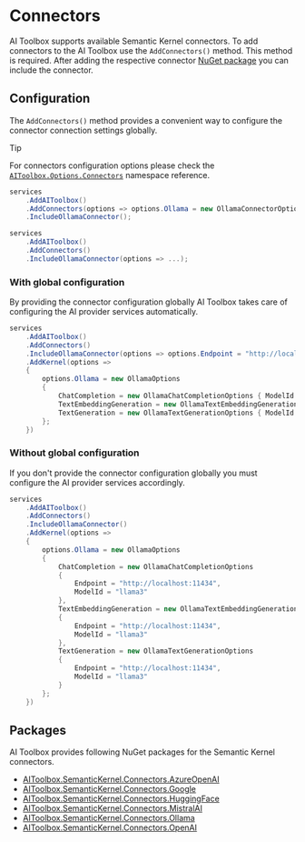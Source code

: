 # Connectors

AI Toolbox supports available Semantic Kernel connectors. To add connectors to the AI Toolbox use the `AddConnectors()` method. This method is required. After adding the respective connector [NuGet package](#packages) you can include the connector.

## Configuration

The `AddConnectors()` method provides a convenient way to configure the connector connection settings globally.

> [!TIP]
> For connectors configuration options please check the [`AIToolbox.Options.Connectors`](/api/AIToolbox.Options.Connectors.html) namespace reference.

```csharp
services
    .AddAIToolbox()
    .AddConnectors(options => options.Ollama = new OllamaConnectorOptions { })
    .IncludeOllamaConnector();
```

```csharp
services
    .AddAIToolbox()
    .AddConnectors()
    .IncludeOllamaConnector(options => ...);
```

### With global configuration

By providing the connector configuration globally AI Toolbox takes care of configuring the AI provider services automatically.

```csharp
services
    .AddAIToolbox()
    .AddConnectors()
    .IncludeOllamaConnector(options => options.Endpoint = "http://localhost:11434")
    .AddKernel(options =>
    {
        options.Ollama = new OllamaOptions
        {
            ChatCompletion = new OllamaChatCompletionOptions { ModelId = "llama3" },
            TextEmbeddingGeneration = new OllamaTextEmbeddingGenerationOptions { ModelId = "llama3" },
            TextGeneration = new OllamaTextGenerationOptions { ModelId = "llama3" }
        };
    })
```

### Without global configuration

If you don't provide the connector configuration globally you must configure the AI provider services accordingly.

```csharp
services
    .AddAIToolbox()
    .AddConnectors()
    .IncludeOllamaConnector()
    .AddKernel(options =>
    {
        options.Ollama = new OllamaOptions
        {
            ChatCompletion = new OllamaChatCompletionOptions
            {
                Endpoint = "http://localhost:11434",
                ModelId = "llama3"
            },
            TextEmbeddingGeneration = new OllamaTextEmbeddingGenerationOptions
            {
                Endpoint = "http://localhost:11434",
                ModelId = "llama3"
            },
            TextGeneration = new OllamaTextGenerationOptions
            {
                Endpoint = "http://localhost:11434",
                ModelId = "llama3"
            }
        };
    })
```

## Packages

AI Toolbox provides following NuGet packages for the Semantic Kernel connectors.

- [AIToolbox.SemanticKernel.Connectors.AzureOpenAI](https://www.nuget.org/packages/AIToolbox.SemanticKernel.Connectors.AzureOpenAI/)
- [AIToolbox.SemanticKernel.Connectors.Google](https://www.nuget.org/packages/AIToolbox.SemanticKernel.Connectors.Google)
- [AIToolbox.SemanticKernel.Connectors.HuggingFace](https://www.nuget.org/packages/AIToolbox.SemanticKernel.Connectors.HuggingFace)
- [AIToolbox.SemanticKernel.Connectors.MistralAI](https://www.nuget.org/packages/AIToolbox.SemanticKernel.Connectors.MistralAI)
- [AIToolbox.SemanticKernel.Connectors.Ollama](https://www.nuget.org/packages/AIToolbox.SemanticKernel.Connectors.Ollama)
- [AIToolbox.SemanticKernel.Connectors.OpenAI](https://www.nuget.org/packages/AIToolbox.SemanticKernel.Connectors.OpenAI)

